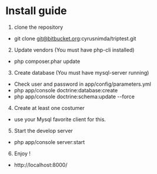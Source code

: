 Install guide
========================
1) clone the repository

- git clone git@bitbucket.org:cyrusnimda/triptest.git


2) Update vendors (You must have php-cli installed)

  - php composer.phar update


3) Create database (You must have mysql-server running)

  - Check user and password in app/config/parameters.yml
  - php app/console doctrine:database:create
  - php app/console doctrine:schema:update --force

4) Create at least one costumer 

  - use your Mysql favorite client for this.


5) Start the develop server

  - php app/console server:start


6) Enjoy !

  - http://localhost:8000/